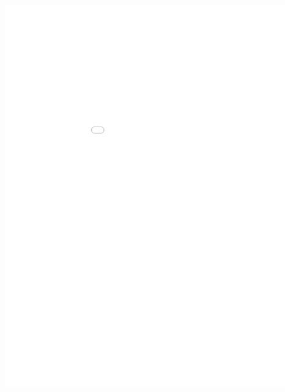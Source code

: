 <style>
.dox {
  min-width: 1050px;
  min-height: 1000px;
  width: 100%;
  display: block;
}
</style>

<div class="dox">
	<iframe src="./iot-headed/6.5/index.html" class="dox" frameborder="0">
	</iframe>
</div>
